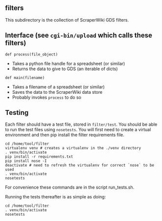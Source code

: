 filters
-------

This subdirectory is the collection of ScraperWiki GDS filters.

Interface (see `cgi-bin/upload` which calls these filters)
----------------------------------------------------------

`def process(file_object)`

- Takes a python file handle for a spreadsheet (or similar)
- Returns the data to give to GDS (an iterable of dicts)

`def main(filename)`

- Takes a filename of a spreadsheet (or similar)
- Saves the data to the ScraperWiki data store
- Probably invokes `process` to do so

Testing
-------

Each filter should have a test file, stored in `filter/test`.
You should be able to run the test files using `nosetests`. 
You will first need to create a virtual environment and then
pip install the filter requirements file.

```shell
cd /home/tool/filter
virtualenv venv # creates a virtualenv in the ./venv directory
. venv/bin/activate
pip install -r requirements.txt
pip install nose -I
deactivate # need to refresh the virtualenv for correct `nose` to be used 
. venv/bin/activate
nosetests
```

For convenience these commands are in the script run_tests.sh.

Running the tests thereafter is as simple as doing:

```shell
cd /home/tool/filter
. venv/bin/activate
nosetests
```
